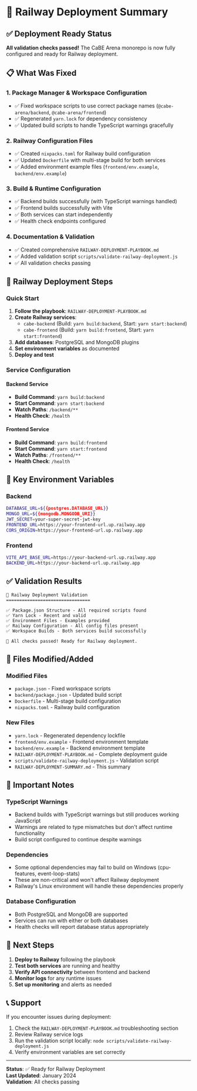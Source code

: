 # 🚀 Railway Deployment Summary

## ✅ Deployment Ready Status

**All validation checks passed!** The CaBE Arena monorepo is now fully configured and ready for Railway deployment.

## 📋 What Was Fixed

### 1. **Package Manager & Workspace Configuration**
- ✅ Fixed workspace scripts to use correct package names (`@cabe-arena/backend`, `@cabe-arena/frontend`)
- ✅ Regenerated `yarn.lock` for dependency consistency
- ✅ Updated build scripts to handle TypeScript warnings gracefully

### 2. **Railway Configuration Files**
- ✅ Created `nixpacks.toml` for Railway build configuration
- ✅ Updated `Dockerfile` with multi-stage build for both services
- ✅ Added environment example files (`frontend/env.example`, `backend/env.example`)

### 3. **Build & Runtime Configuration**
- ✅ Backend builds successfully (with TypeScript warnings handled)
- ✅ Frontend builds successfully with Vite
- ✅ Both services can start independently
- ✅ Health check endpoints configured

### 4. **Documentation & Validation**
- ✅ Created comprehensive `RAILWAY-DEPLOYMENT-PLAYBOOK.md`
- ✅ Added validation script `scripts/validate-railway-deployment.js`
- ✅ All validation checks passing

## 🚂 Railway Deployment Steps

### Quick Start
1. **Follow the playbook**: `RAILWAY-DEPLOYMENT-PLAYBOOK.md`
2. **Create Railway services**:
   - `cabe-backend` (Build: `yarn build:backend`, Start: `yarn start:backend`)
   - `cabe-frontend` (Build: `yarn build:frontend`, Start: `yarn start:frontend`)
3. **Add databases**: PostgreSQL and MongoDB plugins
4. **Set environment variables** as documented
5. **Deploy and test**

### Service Configuration

#### Backend Service
- **Build Command**: `yarn build:backend`
- **Start Command**: `yarn start:backend`
- **Watch Paths**: `/backend/**`
- **Health Check**: `/health`

#### Frontend Service
- **Build Command**: `yarn build:frontend`
- **Start Command**: `yarn start:frontend`
- **Watch Paths**: `/frontend/**`
- **Health Check**: `/health`

## 🔧 Key Environment Variables

### Backend
```bash
DATABASE_URL=${{postgres.DATABASE_URL}}
MONGO_URL=${{mongodb.MONGODB_URI}}
JWT_SECRET=your-super-secret-jwt-key
FRONTEND_URL=https://your-frontend-url.up.railway.app
CORS_ORIGIN=https://your-frontend-url.up.railway.app
```

### Frontend
```bash
VITE_API_BASE_URL=https://your-backend-url.up.railway.app
BACKEND_URL=https://your-backend-url.up.railway.app
```

## ✅ Validation Results

```
🚀 Railway Deployment Validation
================================

✅ Package.json Structure - All required scripts found
✅ Yarn Lock - Recent and valid
✅ Environment Files - Examples provided
✅ Railway Configuration - All config files present
✅ Workspace Builds - Both services build successfully

🎉 All checks passed! Ready for Railway deployment.
```

## 📁 Files Modified/Added

### Modified Files
- `package.json` - Fixed workspace scripts
- `backend/package.json` - Updated build script
- `Dockerfile` - Multi-stage build configuration
- `nixpacks.toml` - Railway build configuration

### New Files
- `yarn.lock` - Regenerated dependency lockfile
- `frontend/env.example` - Frontend environment template
- `backend/env.example` - Backend environment template
- `RAILWAY-DEPLOYMENT-PLAYBOOK.md` - Complete deployment guide
- `scripts/validate-railway-deployment.js` - Validation script
- `RAILWAY-DEPLOYMENT-SUMMARY.md` - This summary

## 🚨 Important Notes

### TypeScript Warnings
- Backend builds with TypeScript warnings but still produces working JavaScript
- Warnings are related to type mismatches but don't affect runtime functionality
- Build script configured to continue despite warnings

### Dependencies
- Some optional dependencies may fail to build on Windows (cpu-features, event-loop-stats)
- These are non-critical and won't affect Railway deployment
- Railway's Linux environment will handle these dependencies properly

### Database Configuration
- Both PostgreSQL and MongoDB are supported
- Services can run with either or both databases
- Health checks will report database status appropriately

## 🎯 Next Steps

1. **Deploy to Railway** following the playbook
2. **Test both services** are running and healthy
3. **Verify API connectivity** between frontend and backend
4. **Monitor logs** for any runtime issues
5. **Set up monitoring** and alerts as needed

## 📞 Support

If you encounter issues during deployment:
1. Check the `RAILWAY-DEPLOYMENT-PLAYBOOK.md` troubleshooting section
2. Review Railway service logs
3. Run the validation script locally: `node scripts/validate-railway-deployment.js`
4. Verify environment variables are set correctly

---

**Status**: ✅ Ready for Railway Deployment  
**Last Updated**: January 2024  
**Validation**: All checks passing
